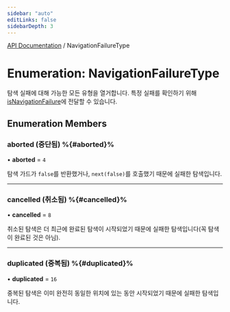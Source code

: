 ```yaml
---
sidebar: "auto"
editLinks: false
sidebarDepth: 3
---
```


[API Documentation](../index.md) / NavigationFailureType

# Enumeration: NavigationFailureType

탐색 실패에 대해 가능한 모든 유형을 열거합니다.
특정 실패를 확인하기 위해 [isNavigationFailure](../index.md#isnavigationfailure)에 전달할 수 있습니다.

## Enumeration Members

### aborted (중단됨) %{#aborted}%

• **aborted** = ``4``

탐색 가드가 `false`를 반환했거나,
`next(false)`를 호출했기 때문에 실패한 탐색입니다.

___

### cancelled (취소됨) %{#cancelled}%

• **cancelled** = ``8``

취소된 탐색은 더 최근에 완료된 탐색이 시작되었기 때문에 실패한 탐색입니다(꼭 탐색이 완료된 것은 아님).

___

### duplicated (중복됨) %{#duplicated}%

• **duplicated** = ``16``

중복된 탐색은 이미 완전히 동일한 위치에 있는 동안 시작되었기 때문에 실패한 탐색입니다.
